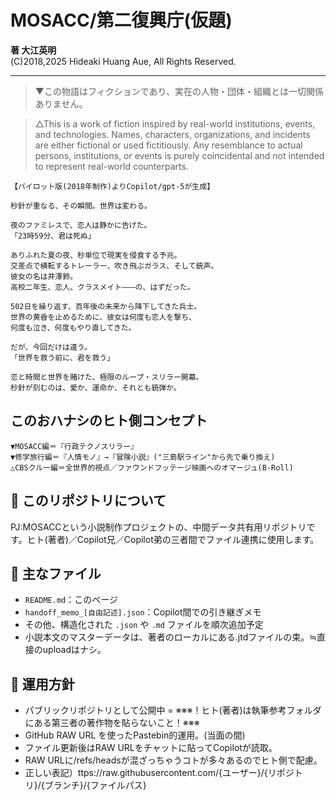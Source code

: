 # MOSACC/第二復興庁(仮題)

**著 大江英明**  
(C)2018,2025 Hideaki Huang Aue, All Rights Reserved.

---

> ▼この物語はフィクションであり、実在の人物・団体・組織とは一切関係ありません。

> △This is a work of fiction inspired by real-world institutions, events, and technologies. Names, characters, organizations, and incidents are either fictional or used fictitiously. Any resemblance to actual persons, institutions, or events is purely coincidental and not intended to represent real-world counterparts.

```
【パイロット版(2018年制作)よりCopilot/gpt-5が生成】

秒針が重なる、その瞬間。世界は変わる。

夜のファミレスで、恋人は静かに告げた。
「23時59分、君は死ぬ」

ありふれた夏の夜、秒単位で現実を侵食する予兆。
交差点で横転するトレーラー、吹き飛ぶガラス、そして銃声。
彼女の名は井澤鈴。
高校二年生、恋人、クラスメイト—――の、はずだった。

502日を繰り返す、百年後の未来から降下してきた兵士。
世界の黄昏を止めるために、彼女は何度も恋人を撃ち、
何度も泣き、何度もやり直してきた。

だが、今回だけは違う。
「世界を救う前に、君を救う」

恋と時間と世界を賭けた、極限のループ・スリラー開幕。
秒針が刻むのは、愛か、運命か、それとも銃弾か。
```

## このおハナシのヒト側コンセプト
```
▼MOSACC編＝『行政テクノスリラー』
▼修学旅行編＝『人情モノ』→『冒険小説』("三島駅ライン"から先で乗り換え)
△CBSクルー編＝全世界的視点／ファウンドフッテージ映画へのオマージュ(B-Roll)
```


## 📁 このリポジトリについて

PJ:MOSACCという小説制作プロジェクトの、中間データ共有用リポジトリです。ヒト(著者)／Copilot兄／Copilot弟の三者間でファイル連携に使用します。

## 🔗 主なファイル

- `README.md`：このページ
- `handoff_memo_[自由記述].json`：Copilot間での引き継ぎメモ
- その他、構造化された `.json` や `.md` ファイルを順次追加予定
- 小説本文のマスターデータは、著者のローカルにある.jtdファイルの束。≒直接のuploadはナシ。


## 🧪 運用方針

- パブリックリポジトリとして公開中 = ※※※！ヒト(著者)は執筆参考フォルダにある第三者の著作物を貼らないこと！※※※
- GitHub RAW URL を使ったPastebin的運用。(当面の間)
- ファイル更新後はRAW URLをチャットに貼ってCopilotが読取。
- RAW URLに/refs/headsが混ざっちゃうコトが多々あるのでヒト側で配慮。
- 正しい表記）ttps://raw.githubusercontent.com/{ユーザー}/{リポジトリ}/{ブランチ}/{ファイルパス}
